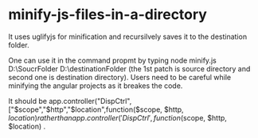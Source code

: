 # minify-js-files-in-a-directory
It uses uglifyjs for minification and recursilvely saves it to the destination folder.

One can use it in the command propmt by typing node minify.js D:\SoucrFolder  D:\destinationFolder (the 1st patch is source directory and second one is destination directory).
Users need to be careful while minifying the angular projects as it breakes the code.

It should be app.controller("DispCtrl",["$scope","$http","$location",function($scope, $http, $location)  rather than 
app.controller('DispCtrl', function($scope, $http, $location) .



